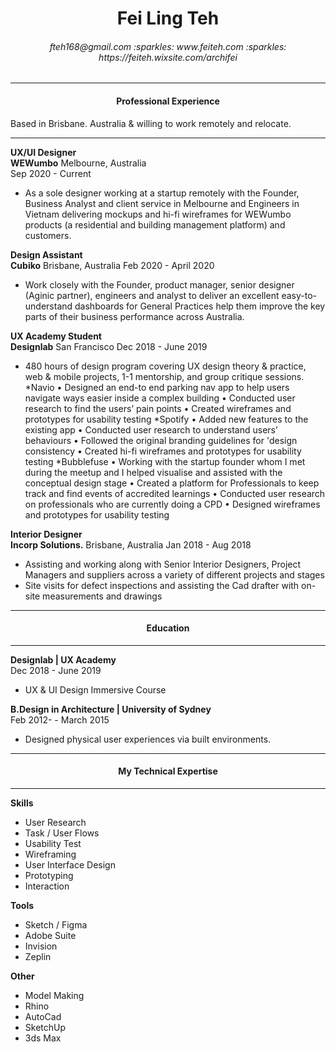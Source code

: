 <h1 align="center"> Fei Ling Teh </h1>
<h6 align="center"> fteh168@gmail.com :sparkles: www.feiteh.com :sparkles: https://feiteh.wixsite.com/archifei </h6>

------ 

<h4 align="center"> Professional Experience </h4>
<h5align=
center">Based in Brisbane. Australia & willing to work remotely and relocate.</h5>

------
**UX/UI Designer**  
**WEWumbo** Melbourne, Australia  
Sep 2020 - Current
* As a sole designer working at a startup remotely with the Founder, Business Analyst and
client service in Melbourne and Engineers in Vietnam delivering mockups and
hi-fi wireframes for WEWumbo products (a residential and building
management platform) and customers.

**Design Assistant**  
**Cubiko** Brisbane, Australia 
Feb 2020 - April 2020
* Work closely with the Founder, product manager, senior designer (Aginic
partner), engineers and analyst to deliver an excellent easy-to-understand
dashboards for General Practices help them improve the key parts of their
business performance across Australia.

**UX Academy Student**  
**Designlab** San Francisco 
Dec 2018 - June 2019
* 480 hours of design program covering UX design theory & practice, web &
mobile projects, 1-1 mentorship, and group critique sessions.
*Navio
• Designed an end-to end parking nav app to help users
navigate ways easier inside a complex building
• Conducted user research to find the users’ pain points
• Created wireframes and prototypes for usability testing
*Spotify
• Added new features to the existing app
• Conducted user research to understand users’ behaviours
• Followed the original branding guidelines for 'design consistency
• Created hi-fi wireframes and prototypes for usability testing
*Bubblefuse
• Working with the startup founder whom I met during the meetup and I helped visualise and assisted with
the conceptual design stage
• Created a platform for Professionals to keep track and find events of
accredited learnings
• Conducted user research on professionals who are currently doing
a CPD
• Designed wireframes and prototypes for usability testing

**Interior Designer**  
**Incorp Solutions.** Brisbane, Australia
Jan 2018 - Aug 2018
* Assisting and working along with Senior Interior Designers, Project
Managers and suppliers across a variety of different projects and stages
* Site visits for defect inspections and assisting the Cad drafter with
on-site measurements and drawings

------ 

<h4 align="center"> Education </h4>

------

**Designlab | UX Academy**  
Dec 2018 - June 2019
* UX & UI Design Immersive Course

**B.Design in Architecture | University of Sydney**  
Feb 2012- - March 2015
* Designed physical user experiences via built environments.


------ 

<h4 align="center"> My Technical Expertise </h4>

------

**Skills**  
* User Research
* Task / User Flows
* Usability Test
* Wireframing
* User Interface Design
* Prototyping
* Interaction

**Tools**  
* Sketch / Figma
* Adobe Suite
* Invision
* Zeplin


**Other**  
* Model Making
* Rhino
* AutoCad
* SketchUp
* 3ds Max


